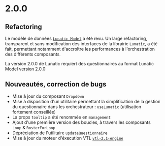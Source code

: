 # 2.0.0

## Refactoring

Le modèle de données [`Lunatic Model`](https://github.com/InseeFr/Lunatic-Model) a été revu.
Un large refactoring, transparent et sans modification des interfaces de la librairie `Lunatic`, a été fait, permettant notamment d'accroître les performances à l'orchestration des différents composants.

La version 2.0.0 de Lunatic requiert des questionnaires au format Lunatic Model version 2.0.0

## Nouveautés, correction de bugs

- Mise à jour du composant `Dropdown`
- Mise à disposition d'un utilitaire permettant la simplification de la gestion du questionnaire dans les orchestrateur : `useLunatic` (utilisation fortement conseillée)
- La props `tooltip` a été renommée en `management`
- Ajout d'une première version des boucles, à travers les composants `Loop` & `RosterForLoop`
- Dépréciation de l'utilitaire `updateQuestionnaire`
- Mise à jour du moteur d'éxecution VTL [`vtl-2.1-engine`](https://github.com/InseeFr/VTL-Tools/tree/master/packages/vtl-2.1-engine)
